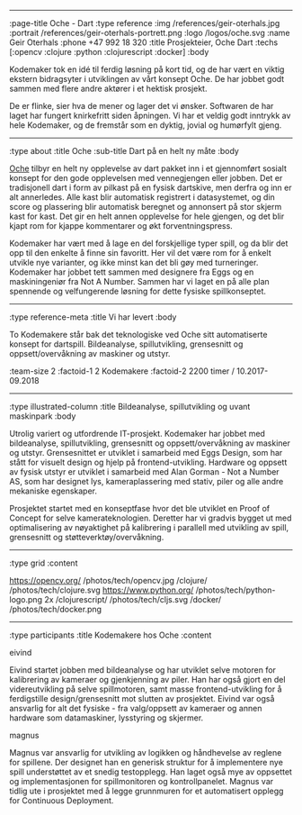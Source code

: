 --------------------------------------------------------------------------------
:page-title Oche - Dart
:type reference
:img /references/geir-oterhals.jpg
:portrait /references/geir-oterhals-portrett.png
:logo /logos/oche.svg
:name Geir Oterhals
:phone +47 992 18 320
:title Prosjekteier, Oche Dart
:techs [:opencv :clojure :python :clojurescript :docker]
:body

Kodemaker tok en idé til ferdig løsning på kort tid, og de har vært en viktig
ekstern bidragsyter i utviklingen av vårt konsept Oche. De har jobbet godt
sammen med flere andre aktører i et hektisk prosjekt.

De er flinke, sier hva de mener og lager det vi ønsker. Softwaren de har laget
har fungert knirkefritt siden åpningen. Vi har et veldig godt inntrykk av hele
Kodemaker, og de fremstår som en dyktig, jovial og humørfylt gjeng.

--------------------------------------------------------------------------------
:type about
:title Oche
:sub-title Dart på en helt ny måte
:body

[Oche](https://ochedart.com/) tilbyr en helt ny opplevelse av dart pakket inn i
et gjennomført sosialt konsept for den gode opplevelsen med vennegjengen eller
jobben. Det er tradisjonell dart i form av pilkast på en fysisk dartskive, men
derfra og inn er alt annerledes. Alle kast blir automatisk registrert i
datasystemet, og din score og plassering blir automatisk beregnet og annonsert
på stor skjerm kast for kast. Det gir en helt annen opplevelse for hele gjengen,
og det blir kjapt rom for kjappe kommentarer og økt forventningspress.

Kodemaker har vært med å lage en del forskjellige typer spill, og da blir det
opp til den enkelte å finne sin favoritt. Her vil det være rom for å enkelt
utvikle nye varianter, og ikke minst kan det bli gøy med turneringer. Kodemaker
har jobbet tett sammen med designere fra Eggs og en maskiningeniør fra Not A
Number. Sammen har vi laget en på alle plan spennende og velfungerende løsning
for dette fysiske spillkonseptet.

--------------------------------------------------------------------------------
:type reference-meta
:title Vi har levert
:body

To Kodemakere står bak det teknologiske ved Oche sitt automatiserte konsept for
dartspill. Bildeanalyse, spillutvikling, grensesnitt og oppsett/overvåkning av
maskiner og utstyr.

:team-size 2
:factoid-1 2 Kodemakere
:factoid-2 2200 timer / 10.2017-09.2018

--------------------------------------------------------------------------------

:type illustrated-column
:title Bildeanalyse, spillutvikling og uvant maskinpark
:body

Utrolig variert og utfordrende IT-prosjekt. Kodemaker har jobbet med 
bildeanalyse, spillutvikling, grensesnitt og oppsett/overvåkning av 
maskiner og utstyr. Grensesnittet er utviklet i samarbeid med Eggs Design,
som har stått for visuelt design og hjelp på frontend-utvikling. Hardware
og oppsett av fysisk utstyr er utviklet i samarbeid med Alan Gorman - Not a
Number AS, som har designet lys, kameraplassering med stativ, piler og alle
andre mekaniske egenskaper.

Prosjektet startet med en konseptfase hvor det ble utviklet en Proof of
Concept for selve kamerateknologien. Deretter har vi gradvis bygget ut med
optimalisering av nøyaktighet på kalibrering i parallell med utvikling av
spill, grensesnitt og støtteverktøy/overvåkning.

--------------------------------------------------------------------------------
:type grid
:content

https://opencv.org/                /photos/tech/opencv.jpg
/clojure/                          /photos/tech/clojure.svg
https://www.python.org/            /photos/tech/python-logo.png 2x
/clojurescript/                    /photos/tech/cljs.svg
/docker/                           /photos/tech/docker.png

--------------------------------------------------------------------------------

:type participants
:title Kodemakere hos Oche
:content

eivind

Eivind startet jobben med bildeanalyse og har utviklet selve motoren for
kalibrering av kameraer og gjenkjenning av piler. Han har også gjort en del
videreutvikling på selve spillmotoren, samt masse frontend-utvikling for å
ferdigstille design/grensesnitt mot slutten av prosjektet. Eivind var også
ansvarlig for alt det fysiske - fra valg/oppsett av kameraer og annen hardware
som datamaskiner, lysstyring og skjermer.

magnus

Magnus var ansvarlig for utvikling av logikken og håndhevelse av reglene for
spillene. Der designet han en generisk struktur for å implementere nye spill
understøttet av et snedig testopplegg. Han laget også mye av oppsettet og
implementasjonen for spillmonitoren og kontrollpanelet. Magnus var tidlig ute i
prosjektet med å legge grunnmuren for et automatisert opplegg for Continuous
Deployment.

